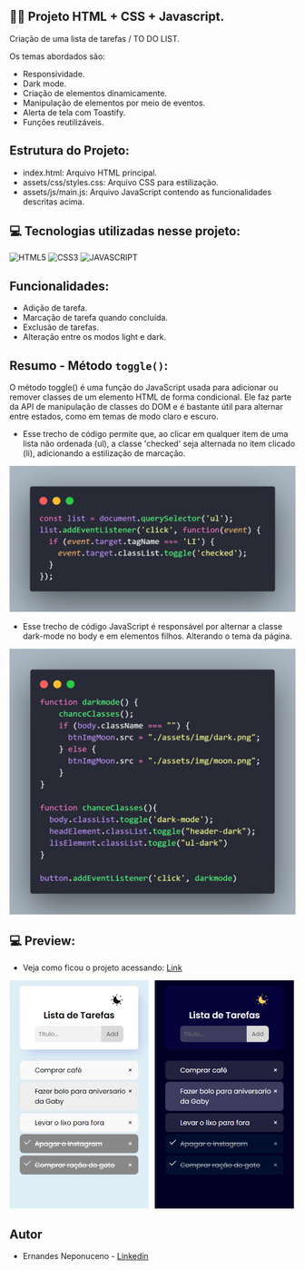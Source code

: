 ﻿## 🏋️‍♂️ Projeto HTML + CSS + Javascript.

Criação de uma lista de tarefas / TO DO LIST.  <br>

Os temas abordados são:<br>

- Responsividade.
- Dark mode.
- Criação de elementos dinamicamente. 
- Manipulação de elementos por meio de eventos.
- Alerta de tela com Toastify.
- Funções reutilizáveis.<br>

## Estrutura do Projeto:

- index.html: Arquivo HTML principal.
- assets/css/styles.css: Arquivo CSS para estilização.
- assets/js/main.js: Arquivo JavaScript contendo as funcionalidades descritas acima.

## 💻 Tecnologias utilizadas nesse projeto:

<div style="display: inline_block">
  <img alt="HTML5" src="https://img.shields.io/badge/HTML5-E34F26?style=for-the-badge&logo=html5&logoColor=white">
  <img alt="CSS3" src="https://img.shields.io/badge/CSS3-1572B6?style=for-the-badge&logo=css3&logoColor=white">
  <img alt="JAVASCRIPT" src="https://img.shields.io/badge/JavaScript-323330?style=for-the-badge&logo=javascript&logoColor=F7DF1E">
</div>

## Funcionalidades:

- Adição de tarefa.
- Marcação de tarefa quando concluída.
- Exclusão de tarefas.
- Alteração entre os modos light e dark.

## Resumo - Método `toggle()`:

O método toggle() é uma função do JavaScript usada para adicionar ou remover classes de um elemento HTML de forma condicional. Ele faz parte da API de manipulação de classes do DOM e é bastante útil para alternar entre estados, como em temas de modo claro e escuro.

- Esse trecho de código permite que, ao clicar em qualquer item de uma lista não ordenada (ul), a classe 'checked' seja alternada no item clicado (li), adicionando a estilização de marcação.

![code](assets/img/code.png)

- Esse trecho de código JavaScript é responsável por alternar a classe dark-mode no body e em elementos filhos. Alterando o tema da página. 

![code](assets/img/code2.png)

## 💻 Preview:
- Veja como ficou o projeto acessando: [Link](https://javascript-css-to-do-list-ehkxgbik6.vercel.app/)
  
![Imagem do Projeto](assets/img/tela.png)

## Autor
- Ernandes Neponuceno - [Linkedin](https://www.linkedin.com/in/ernandes-neponuceno/)
